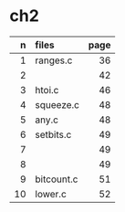 # ch2

| n  | files      | page |
| -: | :-         | -:   |
| 1  | ranges.c   | 36   |
| 2  |            | 42   |
| 3  | htoi.c     | 46   |
| 4  | squeeze.c  | 48   |
| 5  | any.c      | 48   |
| 6  | setbits.c  | 49   |
| 7  |            | 49   |
| 8  |            | 49   |
| 9  | bitcount.c | 51   |
| 10 | lower.c    | 52   |
